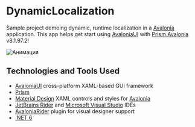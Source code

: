 # DynamicLocalization
Sample project demoing dynamic, runtime localization in a [Avalonia](https://github.com/AvaloniaUI/Avalonia) application. This app helps get start using [AvaloniaUI](https://github.com/AvaloniaUI/Avalonia) with [Prism.Avalonia](https://github.com/AvaloniaCommunity/Prism.Avalonia) v8.1.97.2!

![Анимация](https://user-images.githubusercontent.com/36691142/209653717-ee4edba3-5d5c-4002-b252-b0e552134625.gif)

## Technologies and Tools Used
- [AvaloniaUI](https://github.com/AvaloniaUI/Avalonia) cross-platform XAML-based GUI framework
- [Prism](https://github.com/AvaloniaCommunity/Prism.Avalonia) 
- [Material Design](https://github.com/AvaloniaCommunity/Material.Avalonia) XAML controls and styles for [Avalonia](https://github.com/AvaloniaUI/Avalonia)
- [JetBrains Rider](https://www.jetbrains.com/rider/) and [Microsoft Visual Studio](https://visualstudio.microsoft.com/) IDEs
- [AvaloniaRider](https://github.com/fornever/avaloniarider) plugin for visual designer support
- [.NET 6](https://dotnet.microsoft.com/en-us/download/dotnet/6.0)

